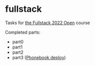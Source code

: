 # fullstack

Tasks for [the Fullstack 2022 Open](https://fullstackopen.com/en/) course

Completed parts:
- part0
- part1
- part2
- part3 ([Phonebook deploy](https://wild-firefly-5490.fly.dev/))
